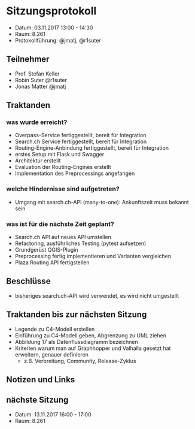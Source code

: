 # Sitzungsprotokoll

* Datum: 03.11.2017 13:00 - 14:30
* Raum: 8.261
* Protokollführung: @jmatj, @r1suter

## Teilnehmer

* Prof. Stefan Keller
* Robin Suter @r1suter
* Jonas Matter @jmatj

## Traktanden

### was wurde erreicht?

* Overpass-Service fertiggestellt, bereit für Integration
* Search.ch Service fertiggestellt, bereit für Integration
* Routing-Engine-Anbindung fertiggestellt, bereit für Integration
* erstes Setup mit Flask und Swagger
* Architektur erstellt
* Evaluation der Routing-Engines erstellt
* Implementation des Preprocessings angefangen

### welche Hindernisse sind aufgetreten?

* Umgang mit search.ch-API (many-to-one): Ankunftszeit muss bekannt sein

### was ist für die nächste Zeit geplant?

* Search.ch API auf neues API umstellen
* Refactoring, ausführliches Testing (pytest aufsetzen)
* Grundgerüst QGIS-Plugin
* Preprocessing fertig implementieren und Varianten vergleichen
* Plaza Routing API fertigstellen

## Beschlüsse

* bisheriges search.ch-API wird verwendet, es wird nicht umgestellt

## Traktanden bis zur nächsten Sitzung

* Legende zu C4-Modell erstellen
* Einführung zu C4-Modell geben, Abgrenzung zu UML ziehen
* Abbildung 17 als Datenflussdiagramm bezeichnen
* Kriterien warum man auf Graphhopper und Valhalla gesetzt hat erweitern, genauer definieren
  * z.B. Verbreitung, Community, Release-Zyklus

## Notizen und Links

## nächste Sitzung

* Datum: 13.11.2017 16:00 - 17:00
* Raum: 8.261
